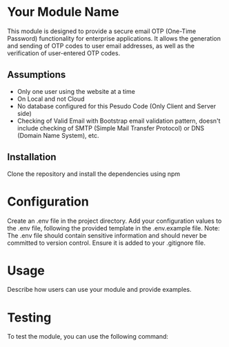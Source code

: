 # Your Module Name
This module is designed to provide a secure email OTP (One-Time Password) functionality for enterprise applications. It allows the generation and sending of OTP codes to user email addresses, as well as the verification of user-entered OTP codes.

## Assumptions
- Only one user using the website at a time
- On Local and not Cloud
- No database configured for this Pesudo Code (Only Client and Server side)
- Checking of Valid Email with Bootstrap email validation pattern, doesn't include checking of SMTP (Simple Mail Transfer Protocol) or DNS (Domain Name System), etc. 

## Installation
Clone the repository and install the dependencies using npm

# Configuration
Create an .env file in the project directory.
Add your configuration values to the .env file, following the provided template in the .env.example file.
Note: The .env file should contain sensitive information and should never be committed to version control. Ensure it is added to your .gitignore file.

# Usage
Describe how users can use your module and provide examples.

# Testing
To test the module, you can use the following command:
